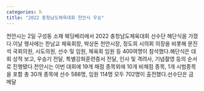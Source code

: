 ```yaml
---
categories: h
title: "2022 충청남도체육대회 천안시 우승"
---
```

천안시는 2일 구성동 소재 웨딩베리에서 2022 충청남도체육대회 선수단 해단식을 가졌다.이날 행사에는 한남교 체육회장, 박상돈 천안시장, 정도희 시의회 의장을 비롯해 문진석 국회의원, 시도의원, 선수 및 임원, 체육회 임원 등 400여명이 참석했다.해단식은 대회 성적 보고, 우승기 전달, 특별강화훈련증서 전달, 인사 및 격려사, 기념촬영 등의 순서로 진행됐다.천안시는 이번 대회에 19개 채점 종목외에 10개 비채점 종목, 1개 시범종목을 포함 총 30개 종목에 선수 588명, 임원 114명 모두 702명이 출전했다.선수단은 금메달